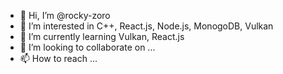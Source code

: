 - 👋 Hi, I’m @rocky-zoro
- 👀 I’m interested in C++, React.js, Node.js, MonogoDB, Vulkan
- 🌱 I’m currently learning Vulkan, React.js
- 💞️ I’m looking to collaborate on ...
- 📫 How to reach ...

<!---
rocky-zoro/rocky-zoro is a ✨ special ✨ repository because its `README.md` (this file) appears on your GitHub profile.
You can click the Preview link to take a look at your changes.
--->
